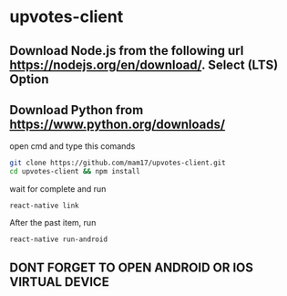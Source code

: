# upvotes-client

## Download Node.js from the following url https://nodejs.org/en/download/. Select (LTS) Option
## Download Python from https://www.python.org/downloads/

open cmd and type this comands

```bash
git clone https://github.com/mam17/upvotes-client.git
cd upvotes-client && npm install
```
wait for complete and run
```
react-native link
```
After the past item, run 
```
react-native run-android
```
## DONT FORGET TO OPEN ANDROID OR IOS VIRTUAL DEVICE
